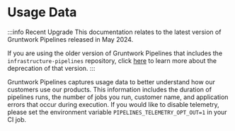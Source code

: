 # Usage Data

:::info Recent Upgrade
This documentation relates to the latest version of Gruntwork Pipelines released in May 2024.

If you are using the older version of Gruntwork Pipelines that includes the `infrastructure-pipelines` repository, click [here](../../infrastructure-pipelines/overview/deprecation.md) to learn more about the deprecation of that version.
:::

Gruntwork Pipelines captures usage data to better understand how our customers use our products. This information includes the duration of pipelines runs, the number of jobs you run, customer name, and application errors that occur during execution. If you would like to disable telemetry, please set the environment variable `PIPELINES_TELEMETRY_OPT_OUT=1` in your CI job.


<!-- ##DOCS-SOURCER-START
{
  "sourcePlugin": "local-copier",
  "hash": "7d441d61b326cbb02a9847c27f22aca0"
}
##DOCS-SOURCER-END -->
